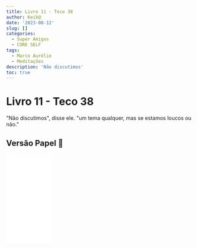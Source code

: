 ```yaml
---
title: Livro 11 - Teco 38
author: Keik@
date: '2023-08-12'
slug: []
categories:
  - Super Amigos
  - CORE SELF
tags:
  - Marco Aurélio
  - Meditações
description: 'Não discutimos'
toc: true
---
```


# Livro 11 - Teco 38 

"Não discutimos", disse ele. "um tema qualquer, mas se estamos loucos ou não."


## Versão Papel :book:
<iframe style="width:120px;height:240px;" marginwidth="0" marginheight="0" scrolling="no" frameborder="0" src="//ws-na.amazon-adsystem.com/widgets/q?ServiceVersion=20070822&OneJS=1&Operation=GetAdHtml&MarketPlace=BR&source=ss&ref=as_ss_li_til&ad_type=product_link&tracking_id=mundodekeika-20&language=pt_BR&marketplace=amazon&region=BR&placement=B092FVY4BB&asins=B092FVY4BB&linkId=37c5ec14221f61f811029aa88b520891&show_border=true&link_opens_in_new_window=true"></iframe>